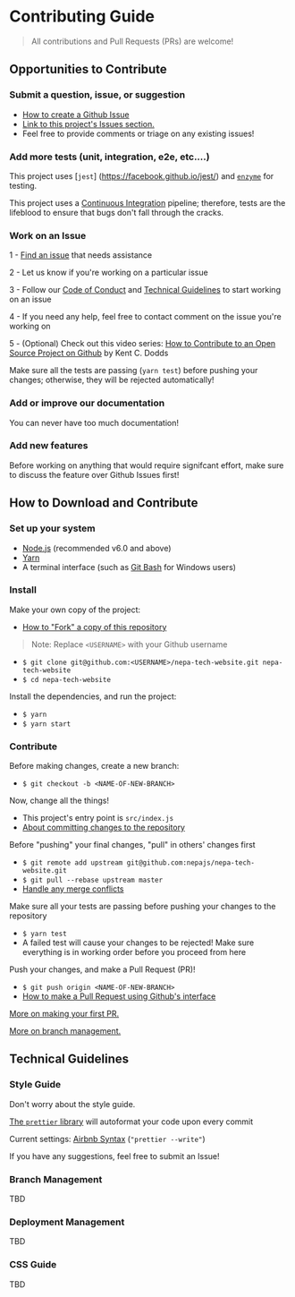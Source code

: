 # Contributing Guide

> All contributions and Pull Requests (PRs) are welcome!

## Opportunities to Contribute

### Submit a question, issue, or suggestion

- [How to create a Github Issue](https://help.github.com/articles/creating-an-issue/)
- [Link to this project's Issues section.](https://github.com/nepajs/nepa-tech-website/issues)
- Feel free to provide comments or triage on any existing issues!

### Add more tests (unit, integration, e2e, etc....)

This project uses [`jest`] (https://facebook.github.io/jest/) and [`enzyme`](https://github.com/airbnb/enzyme) for testing.

This project uses a [Continuous Integration](https://en.wikipedia.org/wiki/Continuous_integration) pipeline; therefore, tests are the lifeblood to ensure that bugs don't fall through the cracks.

### Work on an Issue

1 - [Find an issue](https://github.com/nepajs/nepa-tech-website/issues) that needs assistance

2 - Let us know if you're working on a particular issue

3 - Follow our [Code of Conduct](CODE-OF-CONDUCT.md) and [Technical Guidelines](#technical-guidelines) to start working on an issue

4 - If you need any help, feel free to contact comment on the issue you're working on

5 - (Optional) Check out this video series: [How to Contribute to an Open Source Project on Github](https://egghead.io/courses/how-to-contribute-to-an-open-source-project-on-github) by Kent C. Dodds

Make sure all the tests are passing (`yarn test`) before pushing your changes; otherwise, they will be rejected automatically!

### Add or improve our documentation

You can never have too much documentation!

### Add new features

Before working on anything that would require signifcant effort, make sure to discuss the feature over Github Issues first!

## How to Download and Contribute

### Set up your system

- [Node.js](https://nodejs.org/en/download) (recommended v6.0 and above)
- [Yarn](https://yarnpkg.com/en/docs/install)
- A terminal interface (such as [Git Bash](https://git-scm.com/downloads) for Windows users)

### Install

Make your own copy of the project:

- [How to "Fork" a copy of this repository](https://help.github.com/articles/fork-a-repo/)

>Note: Replace `<USERNAME>` with your Github username

- `$ git clone git@github.com:<USERNAME>/nepa-tech-website.git nepa-tech-website`
- `$ cd nepa-tech-website`

Install the dependencies, and run the project:

- `$ yarn`
- `$ yarn start`

### Contribute

Before making changes, create a new branch:

- `$ git checkout -b <NAME-OF-NEW-BRANCH>`

Now, change all the things!

- This project's entry point is `src/index.js`
- [About committing changes to the repository](https://git-scm.com/book/en/v2/Git-Basics-Recording-Changes-to-the-Repository)

Before "pushing" your final changes, "pull" in others' changes first

- `$ git remote add upstream git@github.com:nepajs/nepa-tech-website.git`
- `$ git pull --rebase upstream master`
- [Handle any merge conflicts](https://help.github.com/articles/resolving-merge-conflicts-after-a-git-rebase/)

Make sure all your tests are passing before pushing your changes to the repository

- `$ yarn test`
- A failed test will cause your changes to be rejected! Make sure everything is in working order before you proceed from here

Push your changes, and make a Pull Request (PR)!

- `$ git push origin <NAME-OF-NEW-BRANCH>`
- [How to make a Pull Request using Github's interface](https://help.github.com/articles/creating-a-pull-request/)

[More on making your first PR.](https://yourfirstpr.github.io/)

[More on branch management.](https://github.com/Kunena/Kunena-Forum/wiki/Create-a-new-branch-with-git-and-manage-branches)

## Technical Guidelines

### Style Guide

Don't worry about the style guide.

[The `prettier` library](https://github.com/prettier/prettier) will autoformat your code upon every commit

Current settings: [Airbnb Syntax](https://github.com/airbnb/javascript) (`"prettier --write"`)

If you have any suggestions, feel free to submit an Issue!

### Branch Management

TBD

### Deployment Management

TBD

### CSS Guide

TBD
